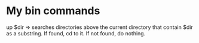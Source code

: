 # My bin commands

  up $dir => searches directories above the current directory that contain $dir as a substring.  If found, cd to it.  If not found, do nothing.
